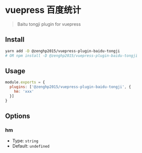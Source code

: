 # vuepress 百度统计

> Baitu tongji plugin for vuepress

## Install

```bash
yarn add -D @zenghp2015/vuepress-plugin-baidu-tongji
# OR npm install -D @zenghp2015/vuepress-plugin-baidu-tongji
```

## Usage

```js
module.exports = {
  plugins: ['@zenghp2015/vuepress-plugin-baidu-tongji', {
    hm: 'xxx'
  }]
}
```

## Options

### hm

- Type: `string`
- Default: `undefined`
